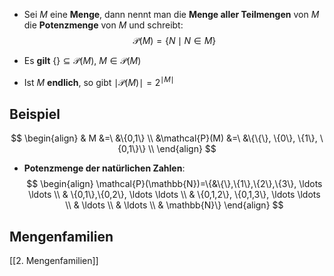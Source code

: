 - Sei $M$ eine **Menge**, dann nennt man die **Menge aller Teilmengen** von $M$ die **Potenzmenge** von $M$ und schreibt:
$$
\mathcal{P}(M) =  \{N \mid N \in M\}
$$

- Es **gilt** $\{\} \subseteq \mathcal{P}(M), \ M \in \mathcal{P}(M)$
- Ist $M$ **endlich**, so gibt $\mid \mathcal{P}(M) \mid = 2^{\mid M \mid}$

## Beispiel

$$
\begin{align}
& M &=\ &\{0,1\} \\
&\mathcal{P}(M) &=\ &\{\{\}, \{0\}, \{1\}, \{0,1\}\} \\
\end{align}
$$
- **Potenzmenge der natürlichen Zahlen**:
$$
\begin{align}
\mathcal{P}(\mathbb{N})=\{&\{\},\{1\},\{2\},\{3\}, \ldots \ldots \\
& \{0,1\},\{0,2\}, \ldots \ldots \\
& \{0,1,2\}, \{0,1,3\}, \ldots \ldots \\
& \ldots \\
& \ldots \\
& \mathbb{N}\}
\end{align}
$$
## Mengenfamilien

[[2. Mengenfamilien]]
